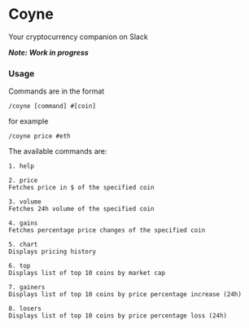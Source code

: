 # Coyne

Your cryptocurrency companion on Slack

***Note: Work in progress***

### Usage

Commands are in the format

```
/coyne [command] #[coin]
```

for example

```
/coyne price #eth
```

The available commands are:
```
1. help

2. price
Fetches price in $ of the specified coin

3. volume
Fetches 24h volume of the specified coin

4. gains
Fetches percentage price changes of the specified coin

5. chart
Displays pricing history

6. top
Displays list of top 10 coins by market cap

7. gainers
Displays list of top 10 coins by price percentage increase (24h)

8. losers
Displays list of top 10 coins by price percentage loss (24h)
```
